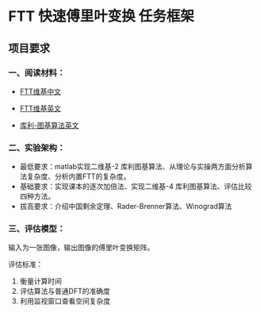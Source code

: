 # FTT 快速傅里叶变换 任务框架

## 项目要求

###  一、阅读材料：

- [FTT维基中文](https://zh.wikipedia.org/wiki/%E5%BF%AB%E9%80%9F%E5%82%85%E9%87%8C%E5%8F%B6%E5%8F%98%E6%8D%A2)

- [FTT维基英文](https://en.wikipedia.org/wiki/Fast_Fourier_transform)

- [库利-图基算法英文](https://en.wikipedia.org/wiki/Cooley%E2%80%93Tukey_FFT_algorithm)

###  二、实验架构：

- 最低要求：matlab实现二维基-2 库利图基算法、从理论与实操两方面分析算法复杂度、分析内置FTT的复杂度。
- 基础要求：实现课本的逐次加倍法、实现二维基-4 库利图基算法、评估比较四种方法。
- 拔高要求：介绍中国剩余定理、Rader-Brenner算法、Winograd算法

### 三、评估模型：

输入为一张图像，输出图像的傅里叶变换矩阵。

评估标准：

1. 衡量计算时间
2. 评估算法与普通DFT的准确度
3. 利用监视窗口查看空间复杂度
